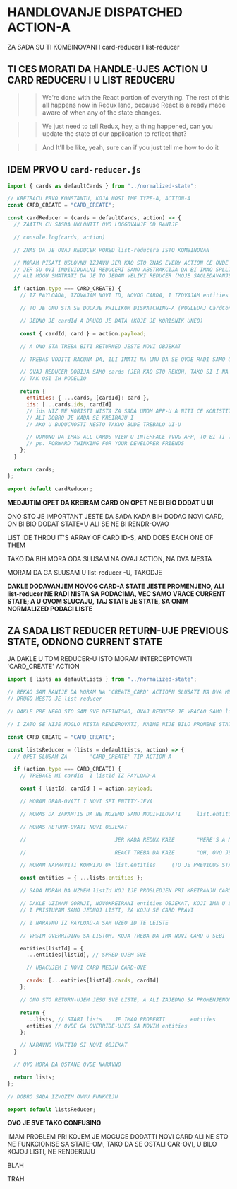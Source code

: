 # HANDLOVANJE DISPATCHED ACTION-A

ZA SADA SU TI KOMBINOVANI I card-reducer I list-reducer

## TI CES MORATI DA HANDLE-UJES ACTION U CARD REDUCERU I U LIST REDUCERU

> > We're done with the React portion of everything. The rest of this all happens now in Redux land, because React is already made aware of when any of the state changes.

> > We just need to tell Redux, hey, a thing happened, can you update the state of our application to reflect that?

> > And It'll be like, yeah, sure can if you just tell me how to do it

## IDEM PRVO U `card-reducer.js`

```javascript
import { cards as defaultCards } from "../normalized-state";

// KREIRACU PRVO KONSTANTU, KOJA NOSI IME TYPE-A, ACTION-A
const CARD_CREATE = "CARD_CREATE";

const cardReducer = (cards = defaultCards, action) => {
  // ZAATIM CU SASDA UKLONITI OVO LOGGOVANJE OD RANIJE

  // console.log(cards, action)

  // ZNAS DA JE OVAJ REDUCER PORED list-reducera ISTO KOMBINOVAN

  // MORAM PISATI USLOVNU IZJAVU JER KAO STO ZNAS EVERY ACTION CE OVDE BITI VIDLJIV NAKON DISPATCHINGA
  // JER SU OVI INDIVIDUALNI REDUCERI SAMO ABSTRAKCIJA DA BI IMAO SPLLITED CODE, ODNOSNO PODELJNE FAJLOVE ZA SVAKI REDUCER
  // ALI MOGU SMATRATI DA JE TO JEDAN VELIKI REDUCER (MOJE SAGLEDAVANJE)

  if (action.type === CARD_CREATE) {
    // IZ PAYLOADA, IZDVAJAM NOVI ID, NOVOG CARDA, I IZDVAJAM entities

    // TO JE ONO STA SE DODAJE PRILIKOM DISPATCHING-A (POGLEDAJ CardContainer I BICE TI JASNIJE)

    // JEDNO JE cardId A DRUGO JE DATA (KOJE JE KORISNIK UNEO)

    const { cardId, card } = action.payload;

    // A ONO STA TREBA BITI RETURNED JESTE NOVI OBJEKAT

    // TREBAS VODITI RACUNA DA, ILI IMATI NA UMU DA SE OVDE RADI SAMO O CARDS DELU DRVETA

    // OVAJ REDUCER DOBIJA SAMO cards (JER KAO STO REKOH, TAKO SI I NA POCETKU NORMALIZOVAO PODATKE)
    // TAK OSI IH PODELIO

    return {
      entities: { ...cards, [cardId]: card },
      ids: [...cards.ids, cardId]
      // ids NIZ NE KORISTI NISTA ZA SADA UMOM APP-U A NITI CE KORISTITI
      // ALI DOBRO JE KADA SE KREIRAJU I
      // AKO U BUDUCNOSTI NESTO TAKVO BUDE TREBALO UI-U

      // ODNONO DA IMAS ALL CARDS VIEW U INTERFACE TVOG APP, TO BI TI TREBALO
      // ps. FORWARD THINKING FOR YOUR DEVELOPER FRIENDS
    };
  }

  return cards;
};

export default cardReducer;
```

**MEDJUTIM OPET DA KREIRAM CARD ON OPET NE BI BIO DODAT U UI**

ONO STO JE IMPORTANT JESTE DA SADA KADA BIH DODAO NOVI CARD, ON BI BIO DODAT STATE=U ALI SE NE BI RENDR-OVAO

LIST IDE THROU IT'S ARRAY OF CARD ID-S, AND DOES EACH ONE OF THEM

TAKO DA BIH MORA ODA SLUSAM NA OVAJ ACTION, NA DVA MESTA

MORAM DA GA SLUSAM U list-reducer -U, TAKODJE

**DAKLE DODAVANJEM NOVOG CARD-A STATE JESTE PROMENJENO, ALI list-reducer NE RADI NISTA SA PODACIMA, VEC SAMO VRACE CURRENT STATE; A U OVOM SLUCAJU, TAJ STATE JE STATE, SA ONIM NORMALIZED PODACI LISTE**

## ZA SADA LIST REDUCER RETURN-UJE PREVIOUS STATE, ODNONO CURRENT STATE

JA DAKLE U TOM REDUCER-U ISTO MORAM INTERCEPTOVATI 'CARD_CREATE' ACTION

```javascript
import { lists as defaultLists } from "../normalized-state";

// REKAO SAM RANIJE DA MORAM NA 'CREATE_CARD' ACTIOPN SLUSATI NA DVA MESTA
// DRUGO MESTO JE list-reducer

// DAKLE PRE NEGO STO SAM SVE DEFINISAO, OVAJ REDUCER JE VRACAO SAMO lists

// I ZATO SE NIJE MOGLO NISTA RENDEROVATI, NAIME NIJE BILO PROMENE STATE-A

const CARD_CREATE = "CARD_CREATE";

const listsReducer = (lists = defaultLists, action) => {
  // OPET SLUSAM ZA       'CARD_CREATE' TIP ACTION-A

  if (action.type === CARD_CREATE) {
    // TREBACE MI cardId  I listId IZ PAYLOAD-A

    const { listId, cardId } = action.payload;

    // MORAM GRAB-OVATI I NOVI SET ENTITY-JEVA

    // MORAS DA ZAPAMTIS DA NE MOZEMO SAMO MODIFILOVATI     list.entities

    // MORAS RETURN-OVATI NOVI OBJEKAT

    //                            JER KADA REDUX KAZE       "HERE'S A NEW STATE OF THE WORLD"

    //                            REACT TREBA DA KAZE       "OH, OVO JE DIFFERENT OBJECT"

    // MORAM NAPRAVITI KOMPIJU OF list.entities     (TO JE PREVIOUS STATE)

    const entities = { ...lists.entities };

    // SADA MORAM DA UZMEM listId KOJ IJE PROSLEDJEN PRI KREIRANJU CARD-A (ZATO STO SE CARD PRIPADA ODREDJENOJ LISTI)

    // DAKLE UZIMAM GORNJI, NOVOKREIRANI entities OBJEKAT, KOJI IMA U SEBI SVE LISTE
    // I PRISTUPAM SAMO JEDNOJ LISTI, ZA KOJU SE CARD PRAVI

    // I NARAVNO IZ PAYLOAD-A SAM UZEO ID TE LEISTE

    // VRSIM OVERRIDING SA LISTOM, KOJA TREBA DA IMA NOVI CARD U SEBI

    entities[listId] = {
      ...entities[listId], // SPRED-UJEM SVE

      // UBACUJEM I NOVI CARD MEDJU CARD-OVE

      cards: [...entities[listId].cards, cardId]
    };

    // ONO STO RETURN-UJEM JESU SVE LISTE, A ALI ZAJEDNO SA PROMENJENOM LISTOM

    return {
      ...lists, // STARI lists    JE IMAO PROPERTI        entities
      entities // OVDE GA OVERRIDE-UJES SA NOVIM entities
    };

    // NARAVNO VRATIIO SI NOVI OBJEKAT
  }

  // OVO MORA DA OSTANE OVDE NARAVNO

  return lists;
};

// DOBRO SADA IZVOZIM OVVU FUNKCIJU

export default listsReducer;
```

**OVO JE SVE TAKO CONFUSING**

IMAM PROBLEM PRI KOJEM JE MOGUCE DODATTI NOVI CARD ALI NE STO NE FUNKCIONISE SA STATE-OM, TAKO DA SE OSTALI CAR-OVI, U BILO KOJOJ LISTI, NE RENDERUJU

BLAH

TRAH
